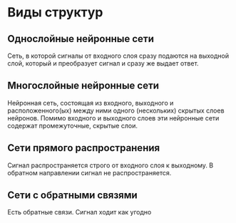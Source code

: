 # Виды структур
## Однослойные нейронные сети
Сеть, в которой сигналы от входного слоя сразу подаются на выходной слой, который и преобразует сигнал и сразу же выдает ответ.

## Многослойные нейронные сети
Нейронная сеть, состоящая из входного, выходного и расположенного(ых) между ними одного (нескольких) скрытых слоев нейронов.
Помимо входного и выходного слоев эти нейронные сети содержат промежуточные, скрытые слои.

## Сети прямого распространения
Сигнал распространяется строго от входного слоя к выходному. В обратном направлении сигнал не распространяется.

## Сети с обратными связями
Есть обратные связи. Сигнал ходит как угодно